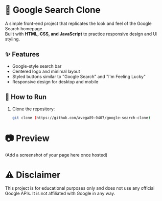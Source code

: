 # 🔎 Google Search Clone

A simple front-end project that replicates the look and feel of the Google Search homepage.  
Built with **HTML, CSS, and JavaScript** to practice responsive design and UI styling.  

## ✨ Features
- Google-style search bar  
- Centered logo and minimal layout  
- Styled buttons similar to "Google Search" and "I'm Feeling Lucky"  
- Responsive design for desktop and mobile  

## 🚀 How to Run
1. Clone the repository:
   ```bash
   git clone (https://github.com/avega89-0407/google-search-clone)


# 📷 Preview
(Add a screenshot of your page here once hosted)

# ⚠️ Disclaimer

This project is for educational purposes only and does not use any official Google APIs.
It is not affiliated with Google in any way.
